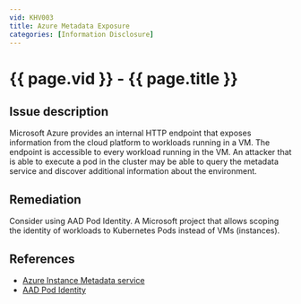 ```yaml
---
vid: KHV003
title: Azure Metadata Exposure
categories: [Information Disclosure]
---
```


# {{ page.vid }} - {{ page.title }}

## Issue description

Microsoft Azure provides an internal HTTP endpoint that exposes information from the cloud platform to workloads running in a VM. The endpoint is accessible to every workload running in the VM. An attacker that is able to execute a pod in the cluster may be able to query the metadata service and discover additional information about the environment.

## Remediation

Consider using AAD Pod Identity. A Microsoft project that allows scoping the identity of workloads to Kubernetes Pods instead of VMs (instances).

## References

- [Azure Instance Metadata service](https://docs.microsoft.com/en-us/azure/virtual-machines/windows/instance-metadata-service)
- [AAD Pod Identity](https://github.com/Azure/aad-pod-identity#demo)
